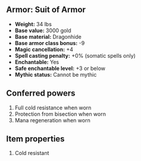 ## Armor: Suit of Armor
- **Weight:** 34 lbs
- **Base value:** 3000 gold
- **Base material:** Dragonhide
- **Base armor class bonus:** -9
- **Magic cancellation:** +4
- **Spell casting penalty:** +0% (somatic spells only)
- **Enchantable:** Yes
- **Safe enchantable level:** +3 or below
- **Mythic status:** Cannot be mythic
## Conferred powers
1. Full cold resistance when worn
2. Protection from bisection when worn
3. Mana regeneration when worn
## Item properties
1. Cold resistant
